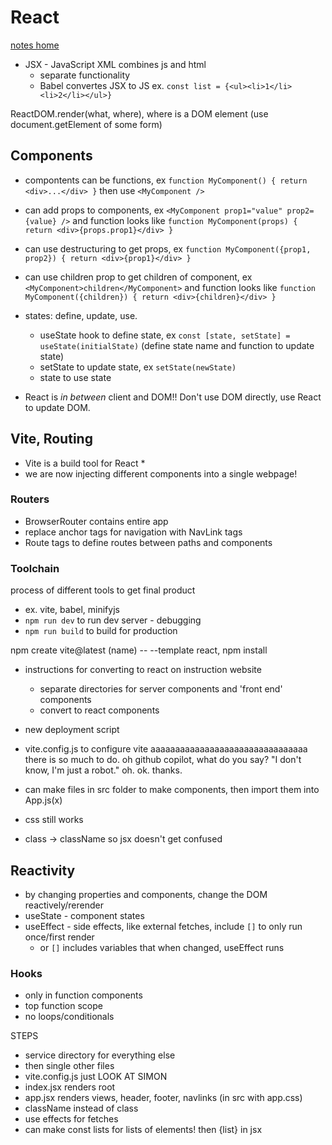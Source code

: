 # React
[notes home](./notes.md)

* JSX - JavaScript XML combines js and html
  * separate functionality
  * Babel convertes JSX to JS
  ex. `const list = {<ul><li>1</li><li>2</li></ul>}`

ReactDOM.render(what, where), where is a DOM element (use document.getElement of some form)

## Components

* compontents can be functions, ex `function MyComponent() { return <div>...</div> }` then use `<MyComponent />`
* can add props to components, ex `<MyComponent prop1="value" prop2={value} />` and function looks like `function MyComponent(props) { return <div>{props.prop1}</div> }`
* can use destructuring to get props, ex `function MyComponent({prop1, prop2}) { return <div>{prop1}</div> }`
* can use children prop to get children of component, ex `<MyComponent>children</MyComponent>` and function looks like `function MyComponent({children}) { return <div>{children}</div> }`
 
* states: define, update, use.
  * useState hook to define state, ex `const [state, setState] = useState(initialState)` (define state name and function to update state)
  * setState to update state, ex `setState(newState)`
  * state to use state

* React is *in between* client and DOM!! Don't use DOM directly, use React to update DOM.

## Vite, Routing

* Vite is a build tool for React
  * 
* we are now injecting different components into a single webpage!

### Routers
* BrowserRouter contains entire app
* replace anchor tags for navigation with NavLink tags
* Route tags to define routes between paths and components

### Toolchain
process of different tools to get final product
* ex. vite, babel, minifyjs
* `npm run dev` to run dev server - debugging
* `npm run build` to build for production

npm create vite@latest (name) -- --template react, npm install

* instructions for converting to react on instruction website
  * separate directories for server components and 'front end' components
  * convert to react components
* new deployment script
* vite.config.js to configure vite
aaaaaaaaaaaaaaaaaaaaaaaaaaaaaaaa there is so much to do. oh github copilot, what do you say? "I don't know, I'm just a robot." oh. ok.
thanks.

* can make files in src folder to make components, then import them into App.js(x)
* css still works
* class -> className so jsx doesn't get confused

## Reactivity
* by changing properties and components, change the DOM reactively/rerender
* useState - component states
* useEffect - side effects, like external fetches, include `[]` to only run once/first render
  * or `[]` includes variables that when changed, useEffect runs


### Hooks
* only in function components
* top function scope
* no loops/conditionals

STEPS
* service directory for everything else
* then single other files
* vite.config.js just LOOK AT SIMON
* index.jsx renders root
* app.jsx renders views, header, footer, navlinks (in src with app.css)
* className instead of class
* use effects for fetches
* can make const lists for lists of elements! then {list} in jsx

